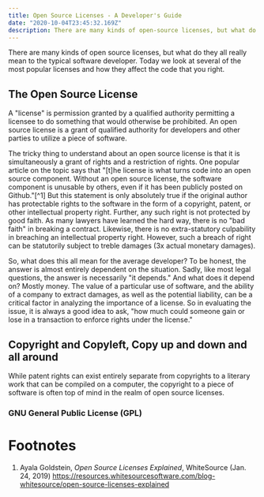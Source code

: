 ```yaml
---
title: Open Source Licenses - A Developer's Guide
date: "2020-10-04T23:45:32.169Z"
description: There are many kinds of open-source licenses, but what do they all really mean to the typical software developer. Today we look at several of the most popular licenses and how they affect the code that you right.
---
```


There are many kinds of open source licenses, but what do they all really mean to the typical software developer. Today we look at several of the most popular licenses and how they affect the code that you right.

## The Open Source License

A "license" is permission granted by a qualified authority permitting a licensee to do something that would otherwise be prohibited. An open source license is a grant of qualified authority for developers and other parties to utilize a piece of software.

The tricky thing to understand about an open source license is that it is simultaneously a grant of rights and a restriction of rights. One popular article on the topic says that "[t]he license is what turns code into an open source component. Without an open source license, the software component is unusable by others, even if it has been publicly posted on Github."[^1] But this statement is only absolutely true if the original author has protectable rights to the software in the form of a copyright, patent, or other intellectual property right. Further, any such right is not protected by good faith. As many lawyers have learned the hard way, there is no "bad faith" in breaking a contract. Likewise, there is no extra-statutory culpability in breaching an intellectual property right. However, such a breach of right can be statutorily subject to treble damages (3x actual monetary damages).

So, what does this all mean for the average developer? To be honest, the answer is almost entirely dependent on the situation. Sadly, like most legal questions, the answer is necessarily "it depends." And what does it depend on? Mostly money. The value of a particular use of software, and the ability of a company to extract damages, as well as the potential liability, can be a critical factor in analyzing the importance of a license. So in evaluating the issue, it is always a good idea to ask, "how much could someone gain or lose in a transaction to enforce rights under the license." 

## Copyright and Copyleft, Copy up and down and all around
While patent rights can exist entirely separate from copyrights to a literary work that can be compiled on a computer, the copyright to a piece of software is often top of mind in the realm of open source licenses.

### GNU General Public License (GPL)

# Footnotes
1. Ayala Goldstein, <i>Open Source Licenses Explained</i>, WhiteSource (Jan. 24, 2019) https://resources.whitesourcesoftware.com/blog-whitesource/open-source-licenses-explained
